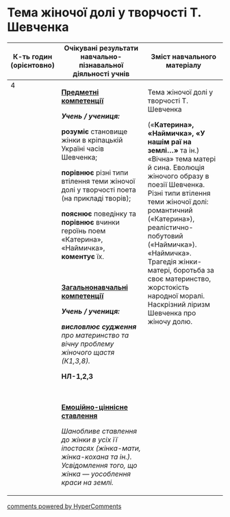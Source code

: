 <div id="hypercomments_widget" class="js-hypercomments-widget invisible"></div>

# Тема жіночої долі у творчості Т. Шевченка

<table>
  <tr>
    <td width="10%" align="center"><b>К-ть годин (орієнтовно)</b></td>
    <td width="45%" align="center"><b>Очікувані результати навчально-пізнавальної діяльності учнів</b></td>
    <td width="45%" align="center"><b>Зміст навчального матеріалу</b></td>
  </tr>
<tbody>
  <tr>
<td width="10%" style="vertical-align:top !important;">4</td>
    <td width="45%" style="vertical-align:top !important;">
<p><strong><u>Предметні компетенції </u></strong></p>
<p><strong><em>Учень / учениця: </em></strong></p>
<p><strong>розуміє</strong> становище жінки в кріпацькій Україні часів Шевченка;</p>
<p><strong>порівнює </strong>різні типи втілення теми жіночої долі у творчості поета (на прикладі творів);</p>
<p><strong>пояснює</strong> поведінку та <strong>порівнює</strong> вчинки героїнь поем &laquo;Катерина&raquo;, &laquo;Наймичка&raquo;,&nbsp; <strong>коментує</strong> їх.</p>
<p><strong><em>&nbsp;</em></strong></p>
<p><strong><u>Загальнонавчальні компетенції</u></strong></p>
<p><strong><em>Учень / учениця: </em></strong></p>
<p><strong><em>висловлює судження</em></strong><em> про материнство та вічну проблему жіночого щастя (К1,3,8).</em></p>
<p><strong>НЛ-1,2,3</strong></p>
<p>&nbsp;</p>
<p><strong><u>Емоційно-ціннісне ставлення</u></strong></p>
<p><em>Шанобливе ставлення до жінки в усіх її іпостасях (жінка-мати, жінка-кохана та ін.). Усвідомлення того, що жінка &mdash; уособлення краси на землі.</em></p>
</td>
    <td width="45%" style="vertical-align:top !important;">
<p>Тема жіночої долі у творчості Т. Шевченка</p>
<p>(&laquo;<strong>Катерина&raquo;, &laquo;Наймичка&raquo;, &laquo;У нашім раї на землі&hellip;&raquo;</strong> та ін.) &laquo;Вічна&raquo; тема матері й сина. Еволюція жіночого образу в поезії Шевченка. Різні типи втілення теми жіночої долі: романтичний (&laquo;Катерина&raquo;), реалістично-побутовий (&laquo;Наймичка&raquo;). &laquo;Наймичка&raquo;. Трагедія жінки-матері, боротьба за своє материнство, жорстокість народної моралі. Наскрізний ліризм Шевченка про жіночу долю.</p></td>
  </tr>
</tbody>
</table>

<div class="js-hypercomments-container">
<a href="http://hypercomments.com" class="hc-link" title="comments widget">comments powered by HyperComments</a>
</div>
